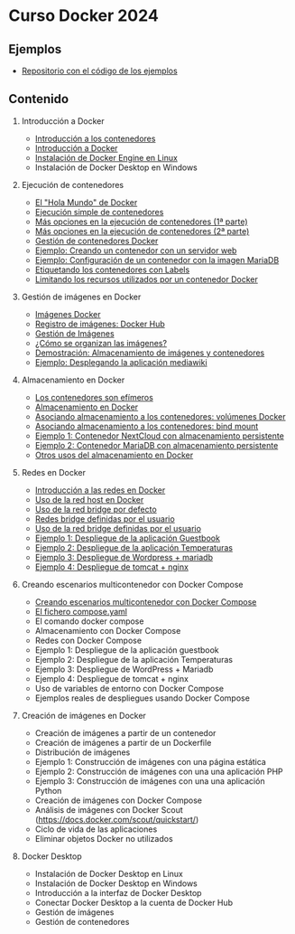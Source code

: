 # Curso Docker 2024

## Ejemplos

* [Repositorio con el código de los ejemplos](https://github.com/josedom24/ejemplos_curso_docker_ow)

## Contenido

1. Introducción a Docker
	* [Introducción a los contenedores](contenido/modulo1/contenedores.md)
    * [Introducción a Docker](contenido/modulo1/docker.md)
    * [Instalación de Docker Engine en Linux](contenido/modulo1/instalacion_linux.md)
    * Instalación de Docker Desktop en Windows
    
2. Ejecución de contenedores
    * [El "Hola Mundo" de Docker](contenido/modulo2/holamundo.md) 
    * [Ejecución simple de contenedores](contenido/modulo2/contenedor.md) 
    * [Más opciones en la ejecución de contenedores (1ª parte)](contenido/modulo2/masopciones.md)
    * [Más opciones en la ejecución de contenedores (2ª parte)](contenido/modulo2/masopciones2.md)
    * [Gestión de contenedores Docker](contenido/modulo2/gestion.md)
    * [Ejemplo: Creando un contenedor con un servidor web](contenido/modulo2/web.md)
    * [Ejemplo: Configuración de un contenedor con la imagen MariaDB](contenido/modulo2/mariadb.md)
    * [Etiquetando los contenedores con Labels](contenido/modulo2/labels.md)
    * [Limitando los recursos utilizados por un contenedor Docker](contenido/modulo2/limite.md)

3. Gestión de imágenes en Docker
    * [Imágenes Docker](contenido/modulo3/imagenes.md)
    * [Registro de imágenes: Docker Hub](contenido/modulo3/dockerhub.md)
    * [Gestión de Imágenes](contenido/modulo3/gestion.md)
    * [¿Cómo se organizan las imágenes?](contenido/modulo3/organizacion.md)
    * [Demostración: Almacenamiento de imágenes y contenedores](contenido/modulo3/almacenamiento.md)
    * [Ejemplo: Desplegando la aplicación mediawiki](contenido/modulo3/mediawiki.md)

4. Almacenamiento en Docker
    * [Los contenedores son efímeros](contenido/modulo4/efimeros.md)
    * [Almacenamiento en Docker](contenido/modulo4/almacenamiento.md)
    * [Asociando almacenamiento a los contenedores: volúmenes Docker](contenido/modulo4/volumen.md)
    * [Asociando almacenamiento a los contenedores: bind mount](contenido/modulo4/bindmount.md)
    * [Ejemplo 1: Contenedor NextCloud con almacenamiento persistente](contenido/modulo4/nextcloud.md)
    * [Ejemplo 2: Contenedor MariaDB con almacenamiento persistente](contenido/modulo4/mariadb.md)
    * [Otros usos del almacenamiento en Docker](contenido/modulo4/otrosusos.md)

5. Redes en Docker
    * [Introducción a las redes en Docker](contenido/modulo5/redes.md)
    * [Uso de la red host en Docker](contenido/modulo5/host.md)
    * [Uso de la red bridge por defecto](contenido/modulo5/bridge.md)
    * [Redes bridge definidas por el usuario](contenido/modulo5/usuario.md)
    * [Uso de la red bridge definidas por el usuario](contenido/modulo5/usuario2.md)
    * [Ejemplo 1: Despliegue de la aplicación Guestbook](contenido/modulo5/ejemplo1.md)
    * [Ejemplo 2: Despliegue de la aplicación Temperaturas](contenido/modulo5/ejemplo2.md)
    * [Ejemplo 3: Despliegue de Wordpress + mariadb](contenido/modulo5/ejemplo3.md)
    * [Ejemplo 4: Despliegue de tomcat + nginx](contenido/modulo5/ejemplo4.md) 

6. Creando escenarios multicontenedor con Docker Compose
    * [Creando escenarios multicontenedor con Docker Compose](contenido/modulo6/compose.md) 
    * [El fichero compose.yaml](contenido/modulo6/docker_compose.md) 
    * El comando docker compose
    * Almacenamiento con Docker Compose
    * Redes con Docker Compose
    * Ejemplo 1: Despliegue de la aplicación guestbook
    * Ejemplo 2: Despliegue de la aplicación Temperaturas
    * Ejemplo 3: Despliegue de WordPress + Mariadb
    * Ejemplo 4: Despliegue de tomcat + nginx
    * Uso de variables de entorno con Docker Compose
    * Ejemplos reales de despliegues usando Docker Compose 

7. Creación de imágenes en Docker 
    * Creación de imágenes a partir de un contenedor
    * Creación de imágenes a partir de un Dockerfile
    * Distribución de imágenes
    * Ejemplo 1: Construcción de imágenes con una página estática
    * Ejemplo 2: Construcción de imágenes con una una aplicación PHP
    * Ejemplo 3: Construcción de imágenes con una una aplicación Python
    * Creación de imágenes con Docker Compose
    * Análisis de imágenes con Docker Scout (https://docs.docker.com/scout/quickstart/)
    * Ciclo de vida de las aplicaciones 
    * Eliminar objetos Docker no utilizados

8. Docker Desktop
    * Instalación de Docker Desktop en Linux
    * Instalación de Docker Desktop en Windows
    * Introducción a la interfaz de Docker Desktop
    * Conectar Docker Desktop a la cuenta de Docker Hub
    * Gestión de imágenes
    * Gestión de contenedores
